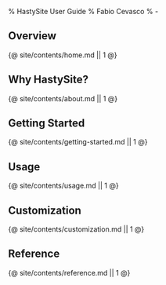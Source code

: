 % HastySite User Guide
% Fabio Cevasco
% -

## Overview

{@ site/contents/home.md || 1 @}

## Why HastySite?

{@ site/contents/about.md || 1 @}

## Getting Started

{@ site/contents/getting-started.md || 1 @}

## Usage

{@ site/contents/usage.md || 1 @}

## Customization

{@ site/contents/customization.md || 1 @}

## Reference

{@ site/contents/reference.md || 1 @}
